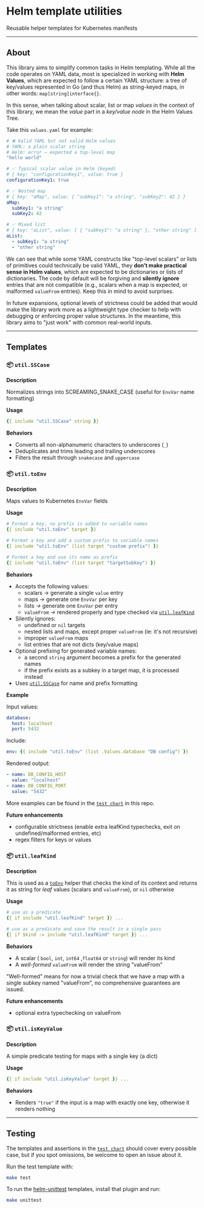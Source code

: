 # Helm template utilities

Reusable helper templates for Kubernetes manifests

---

## About

This library aims to simplify common tasks in Helm templating. While all the code operates on YAML data, most is specialized in working with **Helm Values**, which are expected to follow a certain YAML structure: a tree of key/values represented in Go (and thus Helm) as string-keyed maps, in other words: `map[string]interface{}`.

In this sense, when talking about scalar, list or map *values* in the context of this library, we mean the *value* part in a *key/value node* in the Helm Values Tree.

Take this `values.yaml` for example:

```yaml
# ❌ Valid YAML but not valid Helm values
# YAML: a plain scalar string
# Helm: error – expected a top-level map
"hello world"

# ✅ Typical scalar value in Helm (keyed)
# { key: "configurationKey1", value: true }
configurationKey1: true

# ✅ Nested map
# { key: "aMap", value: { "subKey1": "a string", "subKey2": 42 } }
aMap:
  subKey1: "a string"
  subKey2: 42

# ✅ Mixed list
# { key: "aList", value: [ { "subKey1": "a string" }, "other string" ] }
aList:
  - subKey1: "a string"
  - "other string"
```

We can see that while some YAML constructs like "top-level scalars" or lists of primitives could technically be valid YAML, they **don’t make practical sense in Helm values**, which are expected to be dictionaries or lists of dictionaries. The code by default will be forgiving and **silently ignore** entries that are not compatible (e.g., scalars when a map is expected, or malformed `valueFrom` entries). Keep this in mind to avoid surprises.

In future expansions, optional levels of strictness could be added that would make the library work more as a lightweight type checker to help with debugging or enforcing proper value structures. In the meantime, this library aims to "just work" with common real-world inputs.

---

## Templates

### 📦 `util.SSCase`

**Description**

Normalizes strings into SCREAMING_SNAKE_CASE (useful for `EnvVar` name formatting)

**Usage**

```yaml
{{ include "util.SSCase" string }}
```

**Behaviors**

- Converts all non-alphanumeric characters to underscores (`_`)
- Deduplicates and trims leading and trailing underscores
- Filters the result through `snakecase` and `uppercase`




### 📦 `util.toEnv`

**Description**

Maps values to Kubernetes `EnvVar` fields

**Usage**

```yaml
# Format a key, no prefix is added to variable names
{{ include "util.toEnv" target }}

# Format a key and add a custom prefix to variable names
{{ include "util.toEnv" (list target "custom prefix") }}

# Format a key and use its name as prefix 
{{ include "util.toEnv" (list target "targetSubkey") }}
```

**Behaviors**

- Accepts the following values:
  - scalars → generate a single `value` entry
  - maps → generate one `EnvVar` per key
  - lists *→* generate one `EnvVar` per entry
  - `valueFrom` *→* rendered properly and type checked via [`util.leafKind`](#-utilleafkind)
- Silently ignores:
  - undefined or `nil` targets
  - nested lists and maps, except proper `valueFrom` (ie: it's not recursive)
  - improper `valueFrom` maps
  - list entries that are not dicts (key/value maps)
- Optional prefixing for generated variable names:
  - a second `string` argument becomes a prefix for the generated names
  - if the prefix exists as a subkey in a target map, it is processed instead
- Uses [`util.SSCase`](#-utilsscase) for name and prefix formatting

**Example**

Input values:

```yaml
database:
  host: localhost
  port: 5432
```

Include:

```yaml
env: {{ include "util.toEnv" (list .Values.database "DB config") }}
```

Rendered output:

```yaml
- name: DB_CONFIG_HOST
  value: "localhost"
- name: DB_CONFIG_PORT
  value: "5432"
```

More examples can be found in the [`test chart`](test/) in this repo.

**Future enhancements**

- configurable strictness (enable extra leafKind typechecks, exit on undefined/malformed entries, etc)
- regex filters for keys or values




### 📦 `util.leafKind`

**Description** 

This is used as a [`toEnv`](#-utiltoenv) helper that checks the kind of its context and returns it as string for *leaf* values (scalars and `valueFrom`), or `nil` otherwise

**Usage**

```yaml
# use as a predicate
{{ if include "util.leafKind" target }} ...

# use as a predicate and save the result in a single pass
{{ if $kind := include "util.leafKind" target }} ...
```

**Behaviors**

- A scalar ( `bool`, `int`, `int64` ,`float64` or `string`) will render its kind
- A *well-formed* `valueFrom` will render the string "valueFrom"

"Well-formed" means for now a trivial check that we have a map with a single subkey named "valueFrom", no comprehensive guarantees are issued.

**Future enhancements**

- optional extra typechecking on valueFrom




### 📦 `util.isKeyValue`

**Description** 

A simple predicate testing for maps with a single key (a dict)

**Usage**

```yaml
{{ if include "util.isKeyValue" target }} ...
```

**Behaviors**

- Renders `"true"` if the input is a map with exactly one key, otherwise it renders nothing



---

## Testing

The templates and assertions in the [`test chart`](test/) should cover every possible case, but if you spot omissions, be welcome to open an issue about it.

Run the test template with:

```bash
make test
```
To run the [helm-unittest](https://github.com/helm-unittest/helm-unittest) templates, install that plugin and run:
```bash
make unittest
```
